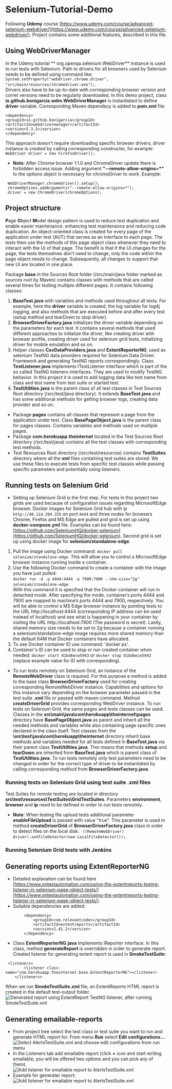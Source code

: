 # Selenium-Tutorial-Demo
Following **Udemy** course [https://www.udemy.com/course/advanced-selenium-webdriver/](https://www.udemy.com/course/advanced-selenium-webdriver/). Project contains some additional features, described in this file.
## Using **WebDriverManager**
In the Udemy tutorial ** org.openqa.selenium.WebDriver** instance is used to run tests with Selenium. Path to drivers for all browsers used by Selenium needs to be defined using command like:\
`System.setProperty("webdriver.chrome.driver", "src/main/resources/chromedriver.exe");`.\
Drivers also have to be up-to-date with corresponding browser version and corret versions need to be regularly downloaded.
In this demo project, class **io.github.bonigarcia.wdm.WebDriverManager** is instantiated to define **driver** variable. Corresponding Maven dependecy is added to **pom.xml** file:
``` 
<dependency>
<groupId>io.github.bonigarcia</groupId>
<artifactId>webdrivermanager</artifactId>
<version>5.3.2</version>
</dependency>
```
This approach doesn't require downloading specific browser drivers, driver instance is created by calling corresponding constructor, for example:\
`WebDriver driver = new FirefoxDriver();`
- **Note**: After Chrome browser 1.1.0 and ChromeDriver update there is forbidden access issue. Adding argument **"--remote-allow-origins=*"** to the options object is necessary for chromeDriver to work. Example:
```
 WebDriverManager.chromedriver().setup();              
 chromeOptions.addArguments("--remote-allow-origins=*");
 driver = new ChromeDriver(chromeOptions);
```
## Project structure
**P**age **O**bject **M**odel design pattern is used to reduce test duplication and enable easier maintenance.  enhancing test maintenance and reducing code duplication. An object-oriented class is created for every page of the application under test (AUT) that serves as an interface to each page. The tests then use the methods of this page object class whenever they need to interact with the UI of that page. The benefit is that if the UI changes for the page, the tests themselves don’t need to change, only the code within the page object needs to change. Subsequently, all changes to support that new UI are located in one place.

Package **base** in the Sources Root folder (/src/main/java folder marked as sources root by Maven) contains classes with methods that are called several times for testing multiple different pages. It contains following classes:
   1. **BaseTest.java** with variables and methods used throughout all tests. For example, here the **driver** variable is created, the log variable for log4j logging, and also methods that are executed before and after every test (setup method and tearDown to stop driver).
   2. **BrowserDriverFactory.java** initializes the driver variable depending on the parameters for each test. It contains several methods that used different approaches to initialize the driver, like creating driver with browser profile, creating driver used for selenium grid tests, initializing driver for mobile emulation and so on.
   3. Helper classes **CsvDataProviders.java** and **ExtentReporterNG**, used as selenium TestNG data providers required for Selenium Data Driven Framework and generating TestNG reports correspondingly. Class **TestListener.java** implements ITestListener interface which is part of the so called TestNG listeners interfaces. They are used to modify TestNG behavior. In this project it is used to add logging data like test name from class and test name from test suite or started test.
   4. **TestUtilities.java** is the parent class of all test classes in Test Sources Root directory (/src/test/java directory). It extends **BaseTest.java** and has some additional methods for getting browser logs, creating data provider and so on.

- Package **pages** contains all classes that represent a page from the application under test. Class **BasePageObject.java** is the parent class for pages classes. Contains variables and methods used on multiple pages. 
- Package **com.herokuapp.theinternet** located in the Test Sources Root directory (/src/test/java) contains all the test classes with corresponding test methods.
- Test Resources Root directory (/src/test/resources) contains **TestSuites** directory where all the **xml** files containing test suites are stored. We use these files to execute tests from specific test classes while passing specific parameters and potentially using listeners.

## Running tests on Selenium Grid
- Setting up Selenium Grid is the first step. For tests in this project two grids are used because of configuration issues regarding MicrosoftEdge browser. Docker images for Selenium Grid hub with ip `http://40.114.204.255` on port `4444` and three nodes for browsers Chrome, Firefox and MS Edge are pulled and grid is set up using **docker-compose.yml** file. Examples can be found here: [https://github.com/SeleniumHQ/docker-selenium](https://github.com/SeleniumHQ/docker-selenium). Second grid is set up using docker image for **selenium/standalone-edge**.
 1. Pull the image using Docker command: `docker pull selenium/standalone-edge`. This will allow you to control a MicrosoftEdge browser instance running inside a container.
 2. Use the following Docker command to create a container with the image you have just pulled:\
```docker run -d -p 4444:4444 -p 7900:7900 --shm-size="2g" selenium/standalone-edge```.\
With this command it is specified that the Docker container will run in detached mode. After specifying the mode, container’s ports 4444 and 7900 are mapped to machine’s ports 4444 and 7900, respectively. You will be able to control a MS Edge browser instance by pointing tests to the URL http://localhost:4444 (corresponding IP address can be used instead of localhost) and see what is happening in your container by visiting the URL http://localhost:7900 (The password is secret). Lastly, shared memory size needs to be set to 2g because a container running a selenium/standalone-edge image requires more shared memory than the default 64M that Docker containers have allocated.
 3. To see Docker container ID use command: 'docker ps'.
 4. Container's ID can be used to stop or run created container when needed: `docker start 81bd6ece5943` or `docker stop 81bd6ece5943` (replace example value for ID with corresponding).

- To run tests remotely on Selenium Grid, an instance of the **RemoteWebDriver** class is required. For this purpose a method is added to the base class **BrowserDriverFactory** used for creating corresponding RemoteWebDriver instance. Capabilities and options for this instance vary depending on the browser parameter passed in the test suite **.xml** file or passed with maven command. Method **createDriverGrid** provides corresponding WebDriver instance.
To run tests on Selenium Grid, the same pages and tests classes can be used. Classes in the **src\main\java\com\herokuapp\theinternet\pages** directory have **BasePageObject.java** as parent and inherit all the needed methods and variables while also containing page specific ones declared in the class itself. Test classes from the **\src\test\java\com\herokuapp\theinternet** directory inherit base methods and variables needed for all tests defined in **BaseTest.java** via their parent class **TestUtilities.java**. This means that methods **setup** and **tearDown** are inherited from **BaseTest.java** which is parent class of **TestUtilities.java**.
To run tests remotely only test parameters need to be changed in order for the correct type of driver to be instantiated by calling corresponding method from **BrowserDriverFactory.java**.
### Running tests on Selenium Grid using test suite **.xml** files
Test Suites for remote testing are located in directory **src\test\resources\TestSuites\GridTestSuites**. Parameters **environment**, **browser** and **ip** need to be defined in order to run tests remotely.
- **Note**: When testing file upload tests additional parameter **enableFileUpload** is passed with value "true". This parameter is used in method **createDriverGrid** of **BrowserDriverFactory.java** class in order to detect files on the local disk: ` ((RemoteWebDriver) driver).setFileDetector(new LocalFileDetector());`.
### Running Selenium Grid tests with Jenkins


## Generating reports using **ExtentReporterNG** 
 - Detailed explanation can be found here [https://www.ontestautomation.com/using-the-extentreports-testng-listener-in-selenium-page-object-tests/](https://www.ontestautomation.com/using-the-extentreports-testng-listener-in-selenium-page-object-tests/).
 - Suitable dependencies are added:
```  <!-- https://mvnrepository.com/artifact/com.relevantcodes/extentreports -->
        <dependency>
            <groupId>com.relevantcodes</groupId>
            <artifactId>extentreports</artifactId>
            <version>2.41.2</version>
        </dependency>
  ```      
 - Class **ExtentReporterNG.java** implements IReporter interface. In this class, method **generateReport** is overridden in order to generate report. Created listener for generating extent report is used in **SmokeTestSuite**:
```
 <listeners>
        <listener class-name="com.herokuapp.theinternet.base.ExtentReporterNG"></listener>
    </listeners>
```
When we run **SmokeTestSuite.xml** file, an ExtentReports HTML report is created in the default test-output folder.\
   ![Generated report using ExtentReport TestNG listener, after running SmoteTestSuite.xml](src/main/resources/readmeImg/ExtentReports.png)
## Generating emailable-reports
- From project tree select the test class or test suite you want to run and generate HTML report for. From menu **Run** select **Edit configurations...**.\
  ![Select AlertsTestSuite.xml and choose edit configurations from run menu](src/main/resources/readmeImg/generateEmailableReport.png)
- In the Listeners tab add emailable report (click **+** icon and start writing emailable, you will be offered two options and you can pick any of them).\
![Add listener for emailable report to AlertsTestSuite.xml](src/main/resources/readmeImg/emailableReport.png)
- Example for generater report:
![Add listener for emailable report to AlertsTestSuite.xml](src/main/resources/readmeImg/emailableReportExample.png)